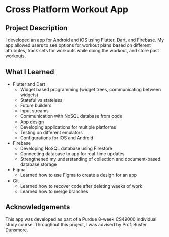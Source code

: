 # Cross Platform Workout App #

## Project Description ##

I developed an app for Android and iOS using Flutter, Dart, and Firebase. My app allowed users to see options for workout plans based on different attributes, track sets for workouts while doing the workout, and store past workouts.

## What I Learned ##

 * Flutter and Dart
 	* Widget based programming (widget trees, communicating between widgets)
 	* Stateful vs stateless
 	* Future builders
 	* Input streams
 	* Communication with NoSQL database from code
 	* App design
 	* Developing applications for multiple platforms
 	* Testing on different emulators
 	* Configurations for iOS and Android
 * Firebase
 	* Developing NoSQL database using Firestore
   	* Connecting database to app for real-time updates
   	* Strengthened my understanding of collection and document-based database storage
 * Figma
 	* Learned how to use Figma to create a design for an app
 * Git
 	* Learned how to recover code after deleting weeks of work
 	* Learned how to merge branches

## Acknowledgements ##

This app was developed as part of a Purdue 8-week CS49000 individual study course.
Throughout this project, I was advised by Prof. Buster Dunsmore.
